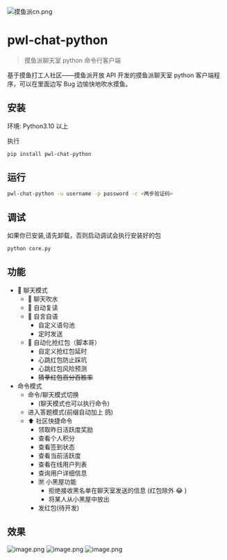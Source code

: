   ![摸鱼派cn.png](https://b3logfile.com/file/2023/05/摸鱼派-cn-owZQT8f.png)

# pwl-chat-python

> 摸鱼派聊天室 python 命令行客户端

基于摸鱼打工人社区——摸鱼派开放 API 开发的摸鱼派聊天室 python 客户端程序，可以在里面边写 Bug 边愉快地吹水摸鱼。

## 安装

环境: Python3.10 以上

执行

```bash
pip install pwl-chat-python
```

## 运行

```bash
pwl-chat-python -u username -p password -c <两步验证码>
```

## 调试

如果你已安装,请先卸载，否则启动调试会执行安装好的包

```bash
python core.py
```

## 功能

- 💬 聊天模式
  - 💬 聊天吹水
  - 🤖️ 自动复读
  - 🧠 自言自语
    - 自定义语句池
    - 定时发送
  - 🧧 自动化抢红包（脚本哥）
    - 自定义抢红包延时
    - 心跳红包防止踩坑
    - 心跳红包风险预测
    - ~~猜拳红包百分百胜率~~
- 命令模式
  - 命令/聊天模式切换
    - (聊天模式也可以执行命令)
  - 进入答题模式(前缀自动加上 鸽)
  - ⬆️ 社区快捷命令
    - 领取昨日活跃度奖励
    - 查看个人积分
    - 查看签到状态
    - 查看当前活跃度
    - 查看在线用户列表
    - 查询用户详细信息
    - 🈲️ 小黑屋功能
      - 拒绝接收黑名单在聊天室发送的信息 (红包除外 😂 )
      - 将某人从小黑屋中放出
    - 发红包(待开发)

## 效果

![image.png](https://pwl.stackoverflow.wiki/2022/01/image-71dba0ea.png)
![image.png](https://pwl.stackoverflow.wiki/2022/01/image-f74aae7e.png)
![image.png](https://pwl.stackoverflow.wiki/2022/01/image-1b685256.png)
